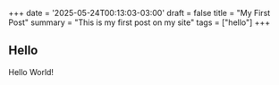 +++
date = '2025-05-24T00:13:03-03:00'
draft = false
title = "My First Post" 
summary = "This is my first post on my site"
tags = ["hello"]
+++

## Hello

Hello World!
